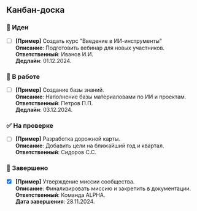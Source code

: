 ## Канбан-доска

### 📝 Идеи
- [ ] **[Пример]** Создать курс "Введение в ИИ-инструменты"  
  **Описание**: Подготовить вебинар для новых участников.  
  **Ответственный**: Иванов И.И.  
  **Дедлайн**: 01.12.2024.  

### 🚀 В работе
- [ ] **[Пример]** Создание базы знаний.  
  **Описание**: Наполнение базы материаловами по ИИ и проектам.  
  **Ответственный**: Петров П.П.  
  **Дедлайн**: 03.12.2024.  

### ✅ На проверке
- [ ] **[Пример]** Разработка дорожной карты.  
  **Описание**: Добавить цели на ближайший год и квартал.  
  **Ответственный**: Сидоров С.С.  

### 🎉 Завершено
- [x] **[Пример]** Утверждение миссии сообщества.  
  **Описание**: Финализировать миссию и закрепить в документации.  
  **Ответственный**: Команда ALPHA.  
  **Дата завершения**: 28.11.2024.
